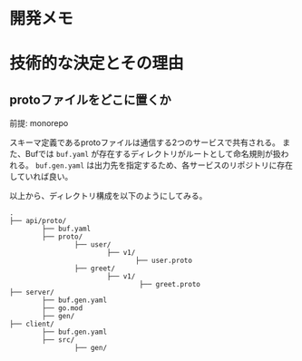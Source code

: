 # 開発メモ

# 技術的な決定とその理由

## protoファイルをどこに置くか

前提: monorepo

スキーマ定義であるprotoファイルは通信する2つのサービスで共有される。
また、Bufでは `buf.yaml` が存在するディレクトリがルートとして命名規則が扱われる。
`buf.gen.yaml` は出力先を指定するため、各サービスのリポジトリに存在していれば良い。

以上から、ディレクトリ構成を以下のようにしてみる。

```text
.
├── api/proto/
        ├── buf.yaml
        ├── proto/
                ├── user/
                        ├── v1/
                               ├── user.proto
                ├── greet/
                        ├── v1/
                                ├── greet.proto
├── server/
        ├── buf.gen.yaml
        ├── go.mod
        ├── gen/
├── client/
        ├── buf.gen.yaml
        ├── src/
                ├── gen/
```
